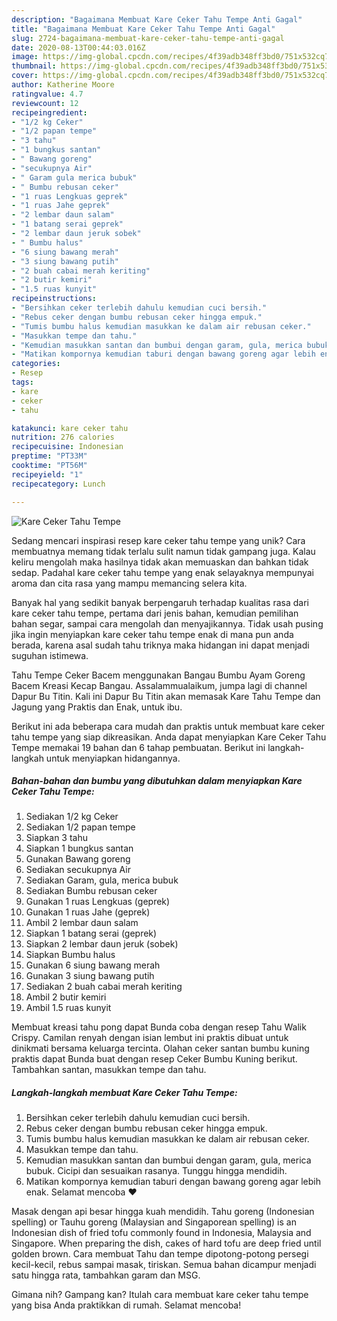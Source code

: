 ```yaml
---
description: "Bagaimana Membuat Kare Ceker Tahu Tempe Anti Gagal"
title: "Bagaimana Membuat Kare Ceker Tahu Tempe Anti Gagal"
slug: 2724-bagaimana-membuat-kare-ceker-tahu-tempe-anti-gagal
date: 2020-08-13T00:44:03.016Z
image: https://img-global.cpcdn.com/recipes/4f39adb348ff3bd0/751x532cq70/kare-ceker-tahu-tempe-foto-resep-utama.jpg
thumbnail: https://img-global.cpcdn.com/recipes/4f39adb348ff3bd0/751x532cq70/kare-ceker-tahu-tempe-foto-resep-utama.jpg
cover: https://img-global.cpcdn.com/recipes/4f39adb348ff3bd0/751x532cq70/kare-ceker-tahu-tempe-foto-resep-utama.jpg
author: Katherine Moore
ratingvalue: 4.7
reviewcount: 12
recipeingredient:
- "1/2 kg Ceker"
- "1/2 papan tempe"
- "3 tahu"
- "1 bungkus santan"
- " Bawang goreng"
- "secukupnya Air"
- " Garam gula merica bubuk"
- " Bumbu rebusan ceker"
- "1 ruas Lengkuas geprek"
- "1 ruas Jahe geprek"
- "2 lembar daun salam"
- "1 batang serai geprek"
- "2 lembar daun jeruk sobek"
- " Bumbu halus"
- "6 siung bawang merah"
- "3 siung bawang putih"
- "2 buah cabai merah keriting"
- "2 butir kemiri"
- "1.5 ruas kunyit"
recipeinstructions:
- "Bersihkan ceker terlebih dahulu kemudian cuci bersih."
- "Rebus ceker dengan bumbu rebusan ceker hingga empuk."
- "Tumis bumbu halus kemudian masukkan ke dalam air rebusan ceker."
- "Masukkan tempe dan tahu."
- "Kemudian masukkan santan dan bumbui dengan garam, gula, merica bubuk. Cicipi dan sesuaikan rasanya. Tunggu hingga mendidih."
- "Matikan kompornya kemudian taburi dengan bawang goreng agar lebih enak. Selamat mencoba ♥️"
categories:
- Resep
tags:
- kare
- ceker
- tahu

katakunci: kare ceker tahu 
nutrition: 276 calories
recipecuisine: Indonesian
preptime: "PT33M"
cooktime: "PT56M"
recipeyield: "1"
recipecategory: Lunch

---
```



![Kare Ceker Tahu Tempe](https://img-global.cpcdn.com/recipes/4f39adb348ff3bd0/751x532cq70/kare-ceker-tahu-tempe-foto-resep-utama.jpg)

Sedang mencari inspirasi resep kare ceker tahu tempe yang unik? Cara membuatnya memang tidak terlalu sulit namun tidak gampang juga. Kalau keliru mengolah maka hasilnya tidak akan memuaskan dan bahkan tidak sedap. Padahal kare ceker tahu tempe yang enak selayaknya mempunyai aroma dan cita rasa yang mampu memancing selera kita.

Banyak hal yang sedikit banyak berpengaruh terhadap kualitas rasa dari kare ceker tahu tempe, pertama dari jenis bahan, kemudian pemilihan bahan segar, sampai cara mengolah dan menyajikannya. Tidak usah pusing jika ingin menyiapkan kare ceker tahu tempe enak di mana pun anda berada, karena asal sudah tahu triknya maka hidangan ini dapat menjadi suguhan istimewa.

Tahu Tempe Ceker Bacem menggunakan Bangau Bumbu Ayam Goreng Bacem Kreasi Kecap Bangau. Assalammualaikum, jumpa lagi di channel Dapur Bu Titin. Kali ini Dapur Bu Titin akan memasak Kare Tahu Tempe dan Jagung yang Praktis dan Enak, untuk ibu.


Berikut ini ada beberapa cara mudah dan praktis untuk membuat kare ceker tahu tempe yang siap dikreasikan. Anda dapat menyiapkan Kare Ceker Tahu Tempe memakai 19 bahan dan 6 tahap pembuatan. Berikut ini langkah-langkah untuk menyiapkan hidangannya.

<!--inarticleads1-->

##### Bahan-bahan dan bumbu yang dibutuhkan dalam menyiapkan Kare Ceker Tahu Tempe:

1. Sediakan 1/2 kg Ceker
1. Sediakan 1/2 papan tempe
1. Siapkan 3 tahu
1. Siapkan 1 bungkus santan
1. Gunakan  Bawang goreng
1. Sediakan secukupnya Air
1. Sediakan  Garam, gula, merica bubuk
1. Sediakan  Bumbu rebusan ceker
1. Gunakan 1 ruas Lengkuas (geprek)
1. Gunakan 1 ruas Jahe (geprek)
1. Ambil 2 lembar daun salam
1. Siapkan 1 batang serai (geprek)
1. Siapkan 2 lembar daun jeruk (sobek)
1. Siapkan  Bumbu halus
1. Gunakan 6 siung bawang merah
1. Gunakan 3 siung bawang putih
1. Sediakan 2 buah cabai merah keriting
1. Ambil 2 butir kemiri
1. Ambil 1.5 ruas kunyit


Membuat kreasi tahu pong dapat Bunda coba dengan resep Tahu Walik Crispy. Camilan renyah dengan isian lembut ini praktis dibuat untuk dinikmati bersama keluarga tercinta. Olahan ceker santan bumbu kuning praktis dapat Bunda buat dengan resep Ceker Bumbu Kuning berikut. Tambahkan santan, masukkan tempe dan tahu. 

<!--inarticleads2-->

##### Langkah-langkah membuat Kare Ceker Tahu Tempe:

1. Bersihkan ceker terlebih dahulu kemudian cuci bersih.
1. Rebus ceker dengan bumbu rebusan ceker hingga empuk.
1. Tumis bumbu halus kemudian masukkan ke dalam air rebusan ceker.
1. Masukkan tempe dan tahu.
1. Kemudian masukkan santan dan bumbui dengan garam, gula, merica bubuk. Cicipi dan sesuaikan rasanya. Tunggu hingga mendidih.
1. Matikan kompornya kemudian taburi dengan bawang goreng agar lebih enak. Selamat mencoba ♥️


Masak dengan api besar hingga kuah mendidih. Tahu goreng (Indonesian spelling) or Tauhu goreng (Malaysian and Singaporean spelling) is an Indonesian dish of fried tofu commonly found in Indonesia, Malaysia and Singapore. When preparing the dish, cakes of hard tofu are deep fried until golden brown. Cara membuat Tahu dan tempe dipotong-potong persegi kecil-kecil, rebus sampai masak, tiriskan. Semua bahan dicampur menjadi satu hingga rata, tambahkan garam dan MSG. 

Gimana nih? Gampang kan? Itulah cara membuat kare ceker tahu tempe yang bisa Anda praktikkan di rumah. Selamat mencoba!
